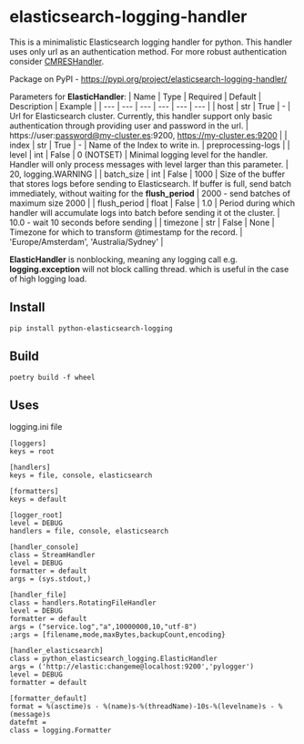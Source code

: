 # elasticsearch-logging-handler

This is a minimalistic Elasticsearch logging handler for python. This handler uses only url as an authentication method. For more robust authentication consider [CMRESHandler](https://github.com/cmanaha/python-elasticsearch-logger).

Package on PyPI - https://pypi.org/project/elasticsearch-logging-handler/

Parameters for **ElasticHandler**:
| Name | Type | Required | Default | Description | Example | 
| --- | --- | --- | --- | --- | --- |
| host | str | True | - | Url for Elasticsearch cluster. Currently, this handler support only basic authentication through providing user and password in the url. | https://user:password@my-cluster.es:9200, https://my-cluster.es:9200 |
| index | str | True | - | Name of the Index to write in. | preprocessing-logs |
| level | int | False | 0 (NOTSET) | Minimal logging level for the handler. Handler will only process messages with level larger than this parameter. | 20, logging.WARNING |
| batch_size | int | False | 1000 | Size of the buffer that stores logs before sending to Elasticsearch. If buffer is full, send batch immediately, without waiting for the **flush_period** | 2000 - send batches of maximum size 2000 |
| flush_period | float | False | 1.0 | Period during which handler will accumulate logs into batch before sending it ot the cluster. | 10.0 - wait 10 seconds before sending |
| timezone | str | False | None | Timezone for which to transform @timestamp for the record. | 'Europe/Amsterdam', 'Australia/Sydney' |

**ElasticHandler** is nonblocking, meaning any logging call e.g. **logging.exception** will not block calling thread. which is useful in the case of high logging load.

## Install

```shell
pip install python-elasticsearch-logging
```
## Build
``` 
poetry build -f wheel
```

## Uses
 logging.ini file
``` 
[loggers]
keys = root

[handlers]
keys = file, console, elasticsearch

[formatters]
keys = default

[logger_root]
level = DEBUG
handlers = file, console, elasticsearch

[handler_console]
class = StreamHandler
level = DEBUG
formatter = default
args = (sys.stdout,)

[handler_file]
class = handlers.RotatingFileHandler
level = DEBUG
formatter = default
args = ("service.log","a",10000000,10,"utf-8")
;args = [filename,mode,maxBytes,backupCount,encoding}

[handler_elasticsearch]
class = python_elasticsearch_logging.ElasticHandler
args = ('http://elastic:changeme@localhost:9200','pylogger')
level = DEBUG
formatter = default

[formatter_default]
format = %(asctime)s - %(name)s-%(threadName)-10s-%(levelname)s - %(message)s
datefmt =
class = logging.Formatter
```

